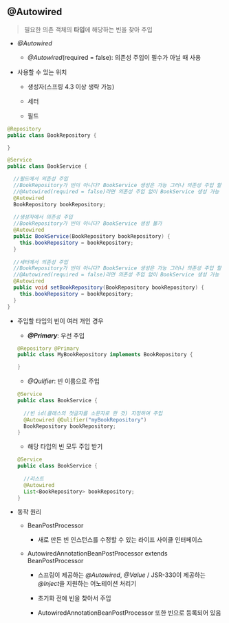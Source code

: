 ## @Autowired

> 필요한 의존 객체의 **타입**에 해당하는 빈을 찾아 주입

- *@Autowired*

  - *@Autowired*(required = false): 의존성 주입이 필수가 아닐 때 사용
  
- 사용할 수 있는 위치

  - 생성자(스프링 4.3 이상 생략 가능)
  
  - 세터
  
  - 필드

```java
@Repository
public class BookRepository {

}
```

```java
@Service
public class BookService {

  //필드에서 의존성 주입
  //BookRepository가 빈이 아니다? BookService 생성은 가능 그러나 의존성 주입 할 때 에러
  //@Autowired(required = false)라면 의존성 주입 없이 BookService 생성 가능
  @Autowired
  BookRepository bookRepository;
  
  //생성자에서 의존성 주입
  //BookRepository가 빈이 아니다? BookService 생성 불가
  @Autowired
  public BookService(BookRepository bookRepository) {
    this.bookRepository = bookRepository;
  }
  
  //세터에서 의존성 주입
  //BookRepository가 빈이 아니다? BookService 생성은 가능 그러나 의존성 주입 할 때 에러
  //@Autowired(required = false)라면 의존성 주입 없이 BookService 생성 가능
  @Autowired
  public void setBookRepository(BookRepository bookRepository) {
    this.bookRepository = bookRepository;
  }
}
```

  
- 주입할 타입의 빈이 여러 개인 경우

  - ***@Primary***: 우선 주입
  
  ```java
  @Repository @Primary
  public class MyBookRepository implements BookRepository {

  } 
  ```
  
  - *@Qulifier*: 빈 이름으로 주입
  
  ```java
  @Service
  public class BookService {
    
    //빈 id(클래스의 첫글자를 소문자로 한 것) 지정하여 주입
    @Autowired @Qulifier("myBookRepository")
    BookRepository bookRepository;
  } 
  ```
  
  - 해당 타입의 빈 모두 주입 받기
  
  ```java
  @Service
  public class BookService {
    
    //리스트
    @Autowired
    List<BookRepository> bookRepository;
  } 
  ```
  
- 동작 원리

  - BeanPostProcessor
  
    - 새로 만든 빈 인스턴스를 수정할 수 있는 라이프 사이클 인터페이스
    
  - AutowiredAnnotationBeanPostProcessor extends BeanPostProcessor
  
    - 스프링이 제공하는 *@Autowired*, *@Value* / JSR-330이 제공하는 *@Inject*을 지원하는 어노테이션 처리기
    
    - 초기화 전에 빈을 찾아서 주입
    
    - AutowiredAnnotationBeanPostProcessor 또한 빈으로 등록되어 있음
